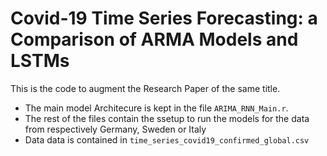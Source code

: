 # Covid-19 Time Series Forecasting: a Comparison of ARMA Models and  LSTMs
This is the code to augment the Research Paper of the same title.

* The main model Architecure is kept in the file `ARIMA_RNN_Main.r`.
* The rest of the files contain the ssetup to run the models for the data from respectively Germany, Sweden or Italy
* Data data is contained in `time_series_covid19_confirmed_global.csv`

